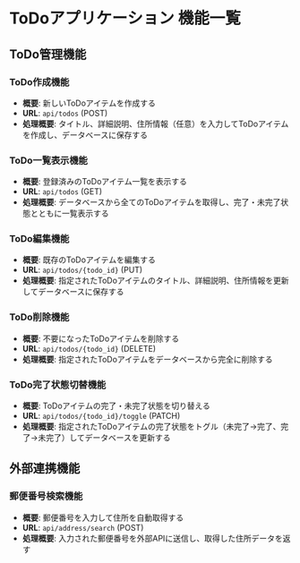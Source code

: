 # ToDoアプリケーション 機能一覧

## ToDo管理機能

### ToDo作成機能
- **概要**: 新しいToDoアイテムを作成する
- **URL**: `api/todos` (POST)
- **処理概要**: タイトル、詳細説明、住所情報（任意）を入力してToDoアイテムを作成し、データベースに保存する

### ToDo一覧表示機能
- **概要**: 登録済みのToDoアイテム一覧を表示する
- **URL**: `api/todos` (GET)
- **処理概要**: データベースから全てのToDoアイテムを取得し、完了・未完了状態とともに一覧表示する

### ToDo編集機能
- **概要**: 既存のToDoアイテムを編集する
- **URL**: `api/todos/{todo_id}` (PUT)
- **処理概要**: 指定されたToDoアイテムのタイトル、詳細説明、住所情報を更新してデータベースに保存する

### ToDo削除機能
- **概要**: 不要になったToDoアイテムを削除する
- **URL**: `api/todos/{todo_id}` (DELETE)
- **処理概要**: 指定されたToDoアイテムをデータベースから完全に削除する

### ToDo完了状態切替機能
- **概要**: ToDoアイテムの完了・未完了状態を切り替える
- **URL**: `api/todos/{todo_id}/toggle` (PATCH)
- **処理概要**: 指定されたToDoアイテムの完了状態をトグル（未完了→完了、完了→未完了）してデータベースを更新する

## 外部連携機能

### 郵便番号検索機能
- **概要**: 郵便番号を入力して住所を自動取得する
- **URL**: `api/address/search` (POST)
- **処理概要**: 入力された郵便番号を外部APIに送信し、取得した住所データを返す
